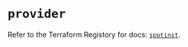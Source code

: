# `provider`

Refer to the Terraform Registory for docs: [`spotinst`](https://registry.terraform.io/providers/spotinst/spotinst/1.126.0/docs).
